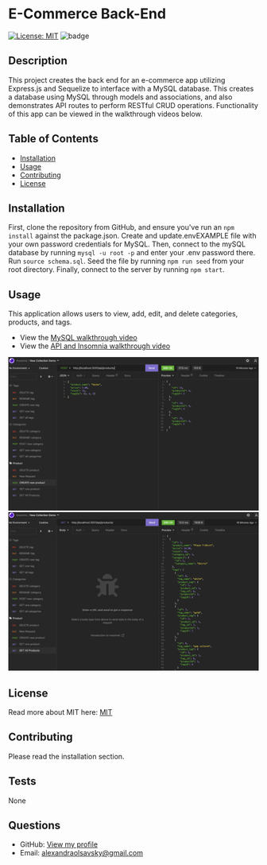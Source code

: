 # E-Commerce Back-End

  [![License: MIT](https://img.shields.io/badge/License-MIT-yellow.svg)](https://opensource.org/licenses/MIT)
  ![badge](https://img.shields.io/github/last-commit/ajolsavsky/e-commerce)

  ## Description
  This project creates the back end for an e-commerce app utilizing Express.js and Sequelize to interface with a MySQL database. This creates a database using MySQL through models and associations, and also demonstrates API routes to perform RESTful CRUD operations. Functionality of this app can be viewed in the walkthrough videos below.
  
  ## Table of Contents
  - [Installation](#installation)
  - [Usage](#usage)
  - [Contributing](#contributing)
  - [License](#license)
  
  ## Installation
  First, clone the repository from GitHub, and ensure you've run an `npm install` against the package.json. Create and update.envEXAMPLE file with your own password credentials for MySQL. Then, connect to the mySQL database by running `mysql -u root -p` and enter your .env password there. Run `source schema.sql`. Seed the file by running `npm run seed` from your root directory. Finally, connect to the server by running `npm start`.
  
  ## Usage
  This application allows users to view, add, edit, and delete categories, products, and tags.

  - View the [MySQL walkthrough video](https://drive.google.com/file/d/1nFvitU2LeS1bwf_S4-OzfekiAePTl17M/view)
  - View the [API and Insomnia walkthrough video](https://drive.google.com/file/d/1Oq6a6LyFhuD3mjjn4Co4ZfRlxlkI9Du3/view)

  ![screenshot of finished app](./assets/Screenshot1.png)
  ![second screenshot of finished app](./assets/Screenshot2.png)
  
  ## License
  Read more about MIT here: [MIT](https://opensource.org/licenses/MIT)
  
  ## Contributing
  Please read the installation section.
  
  ## Tests
  None
  
  ## Questions
  - GitHub: [View my profile](https://github.com/ajolsavsky)
  - Email: alexandraolsavsky@gmail.com
  